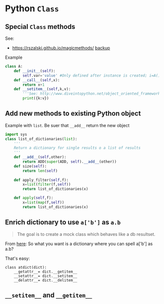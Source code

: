 # Python `Class`

## Special `Class` methods
See:
* https://rszalski.github.io/magicmethods/ [backup](https://web.archive.org/web/20190818113856/https://rszalski.github.io/magicmethods/) 
 
Example
```python
class A:
    def __init__(self):
        self.var='value' #Only defined after instance is created; i=A() -> A.var
    def __call__(self,x):
        return x+1
    def __setitem__(self,k,v):
        '''See: http://www.diveintopython.net/object_oriented_framework/special_class_methods.html'''
        print({k:v})
```

## Add new methods to existing Python object
Example with `list`. Be suer that `__add__` return the new object
```python
import sys
class list_of_dictionaries(list):
    '''
    Return a dictionary for single results o a list of results
    '''
    def __add__(self,other):
        return ADD(super(ADD, self).__add__(other))
    def size(self):
        return len(self)
        
    def apply_filter(self,f):
        x=list(filter(f,self))
        return list_of_dictionaries(x)

    def apply(self,f):
        x=list(map(f,self))
        return list_of_dictionaries(x)
 ```

## Enrich dictionary to use `a['b']` as `a.b`
> The goal is to create a mock class which behaves like a db resultset.

From [here](https://stackoverflow.com/a/1328686/2268280): So what you want is a dictionary where you can spell a['b'] as a.b?

That's easy:

    class atdict(dict):
        __getattr__= dict.__getitem__
        __setattr__= dict.__setitem__
        __delattr__= dict.__delitem__

## `__setitem__` and `__getitem__`
